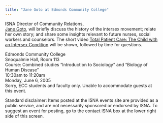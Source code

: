 ```yaml
---
title: "Jane Goto at Edmonds Community College"
---
```


<p><span class="caps">ISNA</span> Director of Community Relations,  <br />
<a href="/about/goto">Jane Goto</a>, will briefly discuss the history of the intersex movement; relate her own story; and share some insights relevant to future nurses, social workers and counselors. The short video <a href="/videos/total%5C_patient%5C_care">Total Patient Care: The Child with an Intersex Condition</a> will be shown, followed by time for questions.  </p>

<p>Edmonds Community College  <br />
Snoqualmie Hall, Room 113  <br />
Course: Combined studies &#8220;Introduction to Sociology&#8221; and &#8220;Biology of Human Disease&#8221;  <br />
10:30am to 11:20am  <br />
Monday, June 6, 2005  <br />
Sorry, <span class="caps">ECC</span> students and faculty only. Unable to accommodate guests at this event.  </p>

<p>Standard disclaimer: Items posted at the <span class="caps">ISNA</span> events site are provided as a public service, and are not necessarily sponsored or endorsed by <span class="caps">ISNA</span>. To suggest an event for posting, go to the contact <span class="caps">ISNA</span> box at the lower right side of this screen.</p>